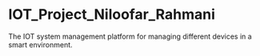 # IOT_Project_Niloofar_Rahmani
The IOT system management platform for managing different devices in a smart environment.
